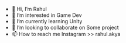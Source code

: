 - 👋 Hi, I’m Rahul
- 👀 I’m interested in Game Dev
- 🌱 I’m currently learning Unity
- 💞️ I’m looking to collaborate on Some project
- 📫 How to reach me Instagram >> rahul.akya

